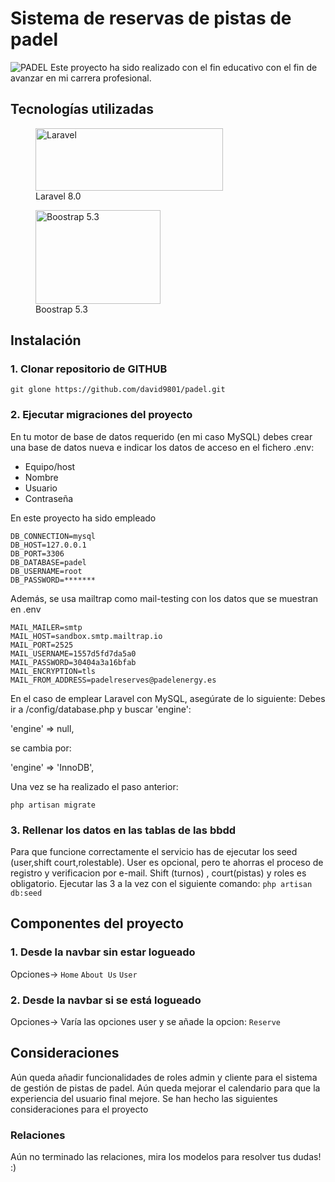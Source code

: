 # Sistema de reservas de pistas de padel

![PADEL](https://raw.githubusercontent.com/david9801//padel/master/storage/app/public/welcome.gif "Mira el servicio")
Este proyecto ha sido realizado con el fin educativo con el fin de avanzar en mi carrera profesional.

## Tecnologías utilizadas

<figure>
    <img src="https://raw.githubusercontent.com/laravel/art/master/logo-lockup/5%20SVG/2%20CMYK/1%20Full%20Color/laravel-logolockup-cmyk-red.svg"
         alt="Laravel" width="300" height="100">
    <figcaption>Laravel 8.0</figcaption>
</figure>

<figure>
    <img src="https://getbootstrap.com/docs/5.3/assets/brand/bootstrap-logo-shadow.png"
         alt="Boostrap 5.3" width="200" height="150">
    <figcaption>Boostrap 5.3</figcaption>
</figure>

## Instalación

### 1. Clonar repositorio de GITHUB

`git glone https://github.com/david9801/padel.git`

### 2. Ejecutar migraciones del proyecto

En tu motor de base de datos requerido (en mi caso MySQL) debes crear una base de datos nueva e indicar los datos de acceso en el fichero .env:
- Equipo/host
- Nombre 
- Usuario 
- Contraseña 

En este proyecto ha sido empleado

```
DB_CONNECTION=mysql
DB_HOST=127.0.0.1
DB_PORT=3306
DB_DATABASE=padel
DB_USERNAME=root
DB_PASSWORD=*******
```
Además, se usa mailtrap como mail-testing con los datos que se muestran en .env
```
MAIL_MAILER=smtp
MAIL_HOST=sandbox.smtp.mailtrap.io
MAIL_PORT=2525
MAIL_USERNAME=1557d5fd7da5a0
MAIL_PASSWORD=30404a3a16bfab
MAIL_ENCRYPTION=tls
MAIL_FROM_ADDRESS=padelreserves@padelenergy.es
```

En el caso de emplear Laravel con MySQL, asegúrate de lo siguiente:
Debes ir a /config/database.php y buscar 'engine':

'engine' => null,

se cambia por:

'engine' => 'InnoDB',

Una vez se ha realizado el paso anterior:

`php artisan migrate`

### 3. Rellenar los datos en las tablas de las bbdd

Para que funcione correctamente el servicio has de ejecutar los seed (user,shift court,rolestable).
User  es opcional, pero te ahorras el proceso de registro y verificacion por e-mail.
Shift (turnos) , court(pistas) y roles es obligatorio.
Ejecutar las 3 a la vez con el siguiente comando:
`php artisan db:seed`

## Componentes del proyecto
### 1. Desde la navbar sin estar logueado
Opciones->
`Home`
`About Us`
`User`

### 2. Desde la navbar si se está logueado
Opciones-> Varía las opciones user y se añade la opcion: `Reserve`

## Consideraciones
Aún queda añadir funcionalidades de roles admin y cliente para el sistema de gestión de pistas de padel.
Aún queda mejorar el calendario para que la experiencia del usuario final mejore.
Se han hecho las siguientes consideraciones para el proyecto
### Relaciones
Aún no terminado las relaciones, mira los modelos para resolver tus dudas! :)
